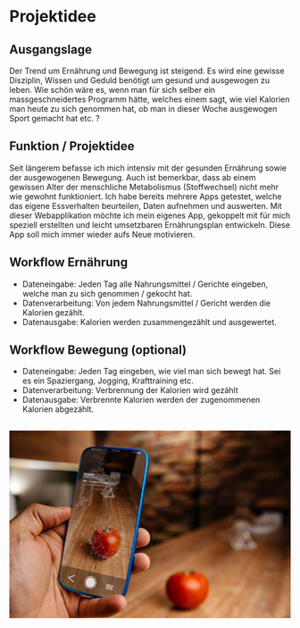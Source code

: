 # Projektidee

## Ausgangslage
Der Trend um Ernährung und Bewegung ist steigend.
Es wird eine gewisse Disziplin, Wissen und Geduld benötigt um gesund und ausgewogen zu leben.
Wie schön wäre es, wenn man für sich selber ein massgeschneidertes Programm hätte, welches einem sagt, wie viel Kalorien man heute zu sich genommen hat, ob man in dieser Woche ausgewogen Sport gemacht hat etc. ?

## Funktion / Projektidee
Seit längerem befasse ich mich intensiv mit der gesunden Ernährung sowie der ausgewogenen Bewegung. Auch ist bemerkbar, dass ab einem gewissen Alter der menschliche Metabolismus (Stoffwechsel) nicht mehr wie gewohnt funktioniert. Ich habe bereits mehrere Apps getestet, welche das eigene Essverhalten beurteilen, Daten aufnehmen und auswerten.
Mit dieser Webapplikation möchte ich mein eigenes App, gekoppelt mit für mich speziell erstellten und leicht umsetzbaren Ernährungsplan entwickeln. Diese App soll mich immer wieder aufs Neue motivieren.

## Workflow Ernährung
* Dateneingabe: Jeden Tag alle Nahrungsmittel / Gerichte eingeben, welche man zu sich genommen / gekocht hat.
* Datenverarbeitung: Von jedem Nahrungsmittel / Gericht werden die Kalorien gezählt.
* Datenausgabe: Kalorien werden zusammengezählt und ausgewertet. 


## Workflow Bewegung (optional)
* Dateneingabe: Jeden Tag eingeben, wie viel man sich bewegt hat. Sei es ein Spaziergang, Jogging, Krafttraining etc.
* Datenverarbeitung: Verbrennung der Kalorien wird gezählt
* Datenausgabe: Verbrennte Kalorien werden der zugenommenen Kalorien abgezählt.

##  
![Bild 1](Kalorienzähler.jpg)